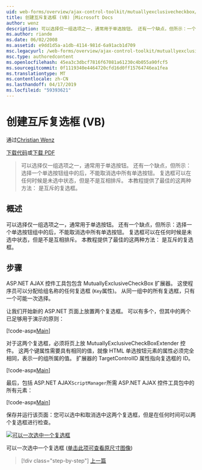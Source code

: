 ```yaml
---
uid: web-forms/overview/ajax-control-toolkit/mutuallyexclusivecheckbox/creating-mutually-exclusive-checkboxes-vb
title: 创建互斥复选框 (VB) |Microsoft Docs
author: wenz
description: 可以选择仅一组选项之一，通常用于单选按钮。 还有一个缺点，但所示：一个有一次单选按钮组中的处于选中状态...
ms.author: riande
ms.date: 06/02/2008
ms.assetid: e9dd1d5a-a1db-4114-981d-6a91acb1d709
msc.legacyurl: /web-forms/overview/ajax-control-toolkit/mutuallyexclusivecheckbox/creating-mutually-exclusive-checkboxes-vb
msc.type: authoredcontent
ms.openlocfilehash: 45ea3c3dbcf7816f67081a61230c4b055a90fcf5
ms.sourcegitcommit: 0f1119340e4464720cfd16d0ff15764746ea1fea
ms.translationtype: MT
ms.contentlocale: zh-CN
ms.lasthandoff: 04/17/2019
ms.locfileid: "59393621"
---
```

# <a name="creating-mutually-exclusive-checkboxes-vb"></a>创建互斥复选框 (VB)

通过[Christian Wenz](https://github.com/wenz)

[下载代码](http://download.microsoft.com/download/9/3/f/93f8daea-bebd-4821-833b-95205389c7d0/MutuallyExclusiveCheckBox0.vb.zip)或[下载 PDF](http://download.microsoft.com/download/b/6/a/b6ae89ee-df69-4c87-9bfb-ad1eb2b23373/mutuallyexclusivecheckbox0VB.pdf)

> 可以选择仅一组选项之一，通常用于单选按钮。 还有一个缺点，但所示：选择一个单选按钮组中的后，不能取消选中所有单选按钮。 复选框可以在任何时候是未选中状态，但是不是互相排斥。 本教程提供了最佳的这两种方法： 是互斥的复选框。


## <a name="overview"></a>概述

可以选择仅一组选项之一，通常用于单选按钮。 还有一个缺点，但所示：选择一个单选按钮组中的后，不能取消选中所有单选按钮。 复选框可以在任何时候是未选中状态，但是不是互相排斥。 本教程提供了最佳的这两种方法： 是互斥的复选框。

## <a name="steps"></a>步骤

ASP.NET AJAX 控件工具包包含 MutuallyExclusiveCheckBox 扩展器。 这使程序员可以分配给组名称的任何复选框 (`Key`属性)。 从同一组中的所有复选框，只有一个可能一次选择。

让我们开始新的 ASP.NET 页面上放置两个复选框。 可以有多个，但其中的两个已足够用于演示的原则：

[!code-aspx[Main](creating-mutually-exclusive-checkboxes-vb/samples/sample1.aspx)]

对于这两个复选框，必须将页上放 MutuallyExclusiveCheckBoxExtender 控件。 这两个键属性需要具有相同的值，就像 HTML 单选按钮元素的属性必须完全相同，表示一的组所属的值。 扩展器的 TargetControlID 属性指向复选框的 ID。

[!code-aspx[Main](creating-mutually-exclusive-checkboxes-vb/samples/sample2.aspx)]

最后，包括 ASP.NET AJAX`ScriptManager`所需 ASP.NET AJAX 控件工具包中的所有元素：

[!code-aspx[Main](creating-mutually-exclusive-checkboxes-vb/samples/sample3.aspx)]

保存并运行该页面：您可以选中和取消选中这两个复选框，但是在任何时间可以两个复选框进行检查。


[![可以一次选中一个复选框](creating-mutually-exclusive-checkboxes-vb/_static/image2.png)](creating-mutually-exclusive-checkboxes-vb/_static/image1.png)

可以一次选中一个复选框 ([单击此项可查看原尺寸图像](creating-mutually-exclusive-checkboxes-vb/_static/image3.png))

> [!div class="step-by-step"]
> [上一篇](creating-mutually-exclusive-checkboxes-cs.md)

